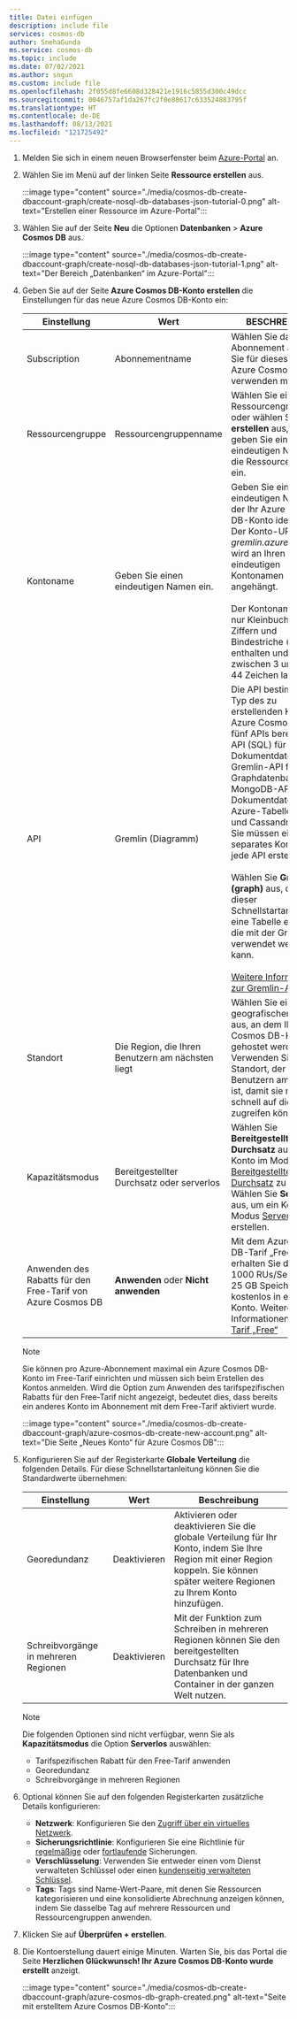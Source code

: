 ```yaml
---
title: Datei einfügen
description: include file
services: cosmos-db
author: SnehaGunda
ms.service: cosmos-db
ms.topic: include
ms.date: 07/02/2021
ms.author: sngun
ms.custom: include file
ms.openlocfilehash: 2f055d8fe6608d328421e1916c5855d300c49dcc
ms.sourcegitcommit: 0046757af1da267fc2f0e88617c633524883795f
ms.translationtype: HT
ms.contentlocale: de-DE
ms.lasthandoff: 08/13/2021
ms.locfileid: "121725492"
---
```

1. Melden Sie sich in einem neuen Browserfenster beim [Azure-Portal](https://portal.azure.com/) an.

2. Wählen Sie im Menü auf der linken Seite **Ressource erstellen** aus.
   
   :::image type="content" source="./media/cosmos-db-create-dbaccount-graph/create-nosql-db-databases-json-tutorial-0.png" alt-text="Erstellen einer Ressource im Azure-Portal":::   

3. Wählen Sie auf der Seite **Neu** die Optionen **Datenbanken** > **Azure Cosmos DB** aus.

   :::image type="content" source="./media/cosmos-db-create-dbaccount-graph/create-nosql-db-databases-json-tutorial-1.png" alt-text="Der Bereich „Datenbanken“ im Azure-Portal":::      

3. Geben Sie auf der Seite **Azure Cosmos DB-Konto erstellen** die Einstellungen für das neue Azure Cosmos DB-Konto ein: 
 
   |Einstellung|Wert|BESCHREIBUNG |
   |---|---|---|
   |Subscription|Abonnementname|Wählen Sie das Azure-Abonnement aus, das Sie für dieses Azure Cosmos-Konto verwenden möchten. |
   |Ressourcengruppe|Ressourcengruppenname|Wählen Sie eine Ressourcengruppe aus, oder wählen Sie **Neu erstellen** aus, und geben Sie einen eindeutigen Namen für die Ressourcengruppe ein. |
   |Kontoname|Geben Sie einen eindeutigen Namen ein.|Geben Sie einen eindeutigen Namen ein, der Ihr Azure Cosmos DB-Konto identifiziert. Der Konto-URI lautet *gremlin.azure.com* und wird an Ihren eindeutigen Kontonamen angehängt.<br><br>Der Kontoname darf nur Kleinbuchstaben, Ziffern und Bindestriche (-) enthalten und muss zwischen 3 und 44 Zeichen lang sein.|
   API|Gremlin (Diagramm)|Die API bestimmt den Typ des zu erstellenden Kontos. Azure Cosmos DB stellt fünf APIs bereit: Kern-API (SQL) für Dokumentdatenbanken, Gremlin-API für Graphdatenbanken, MongoDB-API für Dokumentdatenbanken, Azure-Tabellen-API und Cassandra-API. Sie müssen ein separates Konto für jede API erstellen. <br><br>Wählen Sie **Gremlin (graph)** aus, da Sie in dieser Schnellstartanleitung eine Tabelle erstellen, die mit der Gremlin-API verwendet werden kann. <br><br>[Weitere Informationen zur Gremlin-API](../graph-introduction.md)|
   |Standort|Die Region, die Ihren Benutzern am nächsten liegt|Wählen Sie einen geografischen Standort aus, an dem Ihr Azure Cosmos DB-Konto gehostet werden soll. Verwenden Sie den Standort, der Ihren Benutzern am nächsten ist, damit sie möglichst schnell auf die Daten zugreifen können.|
   |Kapazitätsmodus|Bereitgestellter Durchsatz oder serverlos|Wählen Sie **Bereitgestellter Durchsatz** aus, um ein Konto im Modus [Bereitgestellter Durchsatz](../set-throughput.md) zu erstellen. Wählen Sie **Serverlos** aus, um ein Konto im Modus [Serverlos](../serverless.md) zu erstellen.|
   |Anwenden des Rabatts für den Free-Tarif von Azure Cosmos DB|**Anwenden** oder **Nicht anwenden**|Mit dem Azure Cosmos DB-Tarif „Free“ erhalten Sie die ersten 1000 RUs/Sek. sowie 25 GB Speicher kostenlos in einem Konto. Weitere Informationen zum [Tarif „Free“](https://azure.microsoft.com/pricing/details/cosmos-db/)|

   > [!NOTE]
   > Sie können pro Azure-Abonnement maximal ein Azure Cosmos DB-Konto im Free-Tarif einrichten und müssen sich beim Erstellen des Kontos anmelden. Wird die Option zum Anwenden des tarifspezifischen Rabatts für den Free-Tarif nicht angezeigt, bedeutet dies, dass bereits ein anderes Konto im Abonnement mit dem Free-Tarif aktiviert wurde.

   :::image type="content" source="./media/cosmos-db-create-dbaccount-graph/azure-cosmos-db-create-new-account.png" alt-text="Die Seite „Neues Konto“ für Azure Cosmos DB":::   

1. Konfigurieren Sie auf der Registerkarte **Globale Verteilung** die folgenden Details. Für diese Schnellstartanleitung können Sie die Standardwerte übernehmen:

   |Einstellung|Wert|Beschreibung |
   |---|---|---|
   |Georedundanz|Deaktivieren|Aktivieren oder deaktivieren Sie die globale Verteilung für Ihr Konto, indem Sie Ihre Region mit einer Region koppeln. Sie können später weitere Regionen zu Ihrem Konto hinzufügen.|
   |Schreibvorgänge in mehreren Regionen|Deaktivieren|Mit der Funktion zum Schreiben in mehreren Regionen können Sie den bereitgestellten Durchsatz für Ihre Datenbanken und Container in der ganzen Welt nutzen.|

   > [!NOTE]
   > Die folgenden Optionen sind nicht verfügbar, wenn Sie als **Kapazitätsmodus** die Option **Serverlos** auswählen:
   > - Tarifspezifischen Rabatt für den Free-Tarif anwenden
   > - Georedundanz
   > - Schreibvorgänge in mehreren Regionen

1. Optional können Sie auf den folgenden Registerkarten zusätzliche Details konfigurieren:

   * **Netzwerk**: Konfigurieren Sie den [Zugriff über ein virtuelles Netzwerk](../how-to-configure-vnet-service-endpoint.md).
   * **Sicherungsrichtlinie**: Konfigurieren Sie eine Richtlinie für [regelmäßige](../configure-periodic-backup-restore.md) oder [fortlaufende](../provision-account-continuous-backup.md) Sicherungen.
   * **Verschlüsselung**: Verwenden Sie entweder einen vom Dienst verwalteten Schlüssel oder einen [kundenseitig verwalteten Schlüssel](../how-to-setup-cmk.md#create-a-new-azure-cosmos-account).
   * **Tags**: Tags sind Name-Wert-Paare, mit denen Sie Ressourcen kategorisieren und eine konsolidierte Abrechnung anzeigen können, indem Sie dasselbe Tag auf mehrere Ressourcen und Ressourcengruppen anwenden.

1. Klicken Sie auf **Überprüfen + erstellen**.

1. Die Kontoerstellung dauert einige Minuten. Warten Sie, bis das Portal die Seite **Herzlichen Glückwunsch! Ihr Azure Cosmos DB-Konto wurde erstellt** anzeigt.

   :::image type="content" source="./media/cosmos-db-create-dbaccount-graph/azure-cosmos-db-graph-created.png" alt-text="Seite mit erstelltem Azure Cosmos DB-Konto":::   